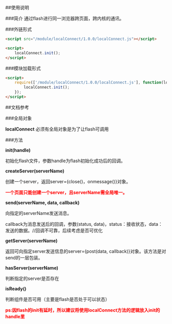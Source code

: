 ##使用说明

###简介
通过flash进行同一浏览器跨页面，跨内核的通讯。

###外链形式

```html
<script src="/module/localConnect/1.0.0/localConnect.js"></script>

<script>
    localConnect.init();
</script>

```

###模块加载形式

```html
<script>
    require(['/module/localConnect/1.0.0/localConnect.js'], function(localConnect) {
        localConnect.init();
    });
</script>
```

##文档参考

###全局对象

**localConnect**  必须有全局对象是为了让flash可调用

###方法

**init(handle)**

初始化flash文件，参数handle为flash初始化成功后的回调。

**createServer(serverName)**

创建一个server，返回server={close()，onmessage()}对象。

<b style="color:red;">一个页面只能创建一个server，且serverName需全局唯一。</b>

**send(serverName, data, callback)**

向指定的serverName发送消息。

callback为消息发送后的回调，参数(status, data)，status：接收状态，data：发送的数据。//回调不可靠，后续考虑是否可优化

**getServer(serverName)**

返回可向指定server发送信息的server={post(data, callback)}对象。该方法是对send的一层包装。

**hasServer(serverName)**

判断指定的server是否存在

**isReady()**

判断组件是否可用（主要是flash是否处于可以状态）

<b style="color:red;">ps:因flash的init有延时，所以建议将使用localConnect方法的逻辑放入init的handle里</b>

